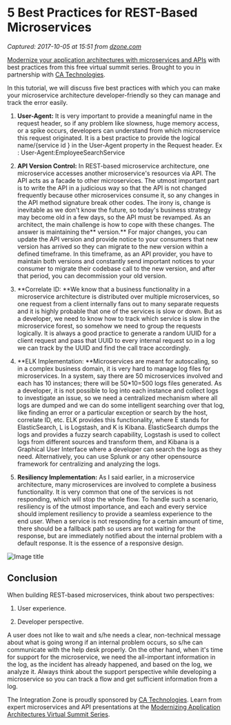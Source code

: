 # 5 Best Practices for REST-Based Microservices

_Captured: 2017-10-05 at 15:51 from [dzone.com](https://dzone.com/articles/5-best-practices-for-rest-based-microservices?edition=329519&utm_source=Zone%20Newsletter&utm_medium=email&utm_campaign=integration%202017-10-05)_

[Modernize your application architectures with microservices and APIs](https://dzone.com/go?i=224221&u=https%3A%2F%2Fad.doubleclick.net%2Fddm%2Ftrackclk%2FN6040.130331DZONE%2FB11298547.150503462%3Bdc_trk_aid%3D321267892%3Bdc_trk_cid%3D81668997%3Bdc_lat%3D%3Bdc_rdid%3D%3Btag_for_child_directed_treatment%3D) with best practices from this free virtual summit series. Brought to you in partnership with [CA Technologies](https://dzone.com/go?i=224221&u=https%3A%2F%2Fad.doubleclick.net%2Fddm%2Ftrackclk%2FN6040.130331DZONE%2FB11298547.150503462%3Bdc_trk_aid%3D321267892%3Bdc_trk_cid%3D81668997%3Bdc_lat%3D%3Bdc_rdid%3D%3Btag_for_child_directed_treatment%3D).

In this tutorial, we will discuss five best practices with which you can make your microservice architecture developer-friendly so they can manage and track the error easily.

  1. **User-Agent:** It is very important to provide a meaningful name in the request header, so if any problem like slowness, huge memory access, or a spike occurs, developers can understand from which microservice this request originated. It is a best practice to provide the logical name/{service id } in the User-Agent property in the Request header. Ex : User-Agent:EmployeeSearchService

  2. **API Version Control:** In REST-based microservice architecture, one microservice accesses another microservice's resources via API. The API acts as a facade to other microservices. The utmost important part is to write the API in a judicious way so that the API is not changed frequently because other microservices consume it, so any changes in the API method signature break other codes. The irony is, change is inevitable as we don't know the future, so today's business strategy may become old in a few days, so the API must be revamped. As an architect, the main challenge is how to cope with these changes. The answer is maintaining the** version.** For major changes, you can update the API version and provide notice to your consumers that new version has arrived so they can migrate to the new version within a defined timeframe. In this timeframe, as an API provider, you have to maintain both versions and constantly send important notices to your consumer to migrate their codebase call to the new version, and after that period, you can decommission your old version.

  3. **Correlate ID: **We know that a business functionality in a microservice architecture is distributed over multiple microservices, so one request from a client internally fans out to many separate requests and it is highly probable that one of the services is slow or down. But as a developer, we need to know how to track which service is slow in the microservice forest, so somehow we need to group the requests logically. It is always a good practice to generate a random UUID for a client request and pass that UUID to every internal request so in a log we can track by the UUID and find the call trace accordingly.

  4. **ELK Implementation: **Microservices are meant for autoscaling, so in a complex business domain, it is very hard to manage log files for microservices. In a system, say there are 50 microservices involved and each has 10 instances; there will be 50*10=500 logs files generated. As a developer, it is not possible to log into each instance and collect logs to investigate an issue, so we need a centralized mechanism where all logs are dumped and we can do some intelligent searching over that log, like finding an error or a particular exception or search by the host, correlate ID, etc. ELK provides this functionality, where E stands for ElasticSearch, L is Logstash, and K is Kibana. ElasticSearch dumps the logs and provides a fuzzy search capability, Logstash is used to collect logs from different sources and transform them, and Kibana is a Graphical User Interface where a developer can search the logs as they need. Alternatively, you can use Splunk or any other opensource framework for centralizing and analyzing the logs.

  5. **Resiliency Implementation:** As I said earlier, in a microservice architecture, many microservices are involved to complete a business functionality. It is very common that one of the services is not responding, which will stop the whole flow. To handle such a scenario, resiliency is of the utmost importance, and each and every service should implement resiliency to provide a seamless experience to the end user. When a service is not responding for a certain amount of time, there should be a fallback path so users are not waiting for the response, but are immediately notified about the internal problem with a default response. It is the essence of a responsive design.

![Image title](https://dzone.com/storage/temp/6664246-screen-shot-2017-09-21-at-122850-pm.png)

## Conclusion

When building REST-based microservices, think about two perspectives:

  1. User experience.

  2. Developer perspective.

A user does not like to wait and s/he needs a clear, non-technical message about what is going wrong if an internal problem occurs, so s/he can communicate with the help desk properly. On the other hand, when it's time for support for the microservice, we need the all-important information in the log, as the incident has already happened, and based on the log, we analyze it. Always think about the support perspective while developing a microservice so you can track a flow and get sufficient information from a log.

The Integration Zone is proudly sponsored by [CA Technologies](https://dzone.com/go?i=224222&u=https%3A%2F%2Fad.doubleclick.net%2Fddm%2Ftrackclk%2FN6040.130331DZONE%2FB11298547.150503463%3Bdc_trk_aid%3D321267794%3Bdc_trk_cid%3D81669195%3Bdc_lat%3D%3Bdc_rdid%3D%3Btag_for_child_directed_treatment%3D). Learn from expert microservices and API presentations at the [Modernizing Application Architectures Virtual Summit Series](https://dzone.com/go?i=224222&u=https%3A%2F%2Fad.doubleclick.net%2Fddm%2Ftrackclk%2FN6040.130331DZONE%2FB11298547.150503463%3Bdc_trk_aid%3D321267794%3Bdc_trk_cid%3D81669195%3Bdc_lat%3D%3Bdc_rdid%3D%3Btag_for_child_directed_treatment%3D).
